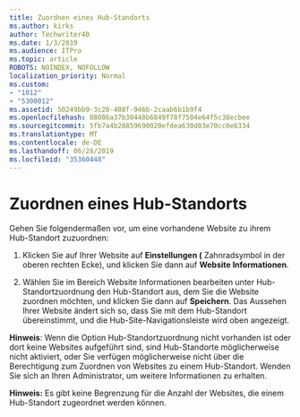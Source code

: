 ```yaml
---
title: Zuordnen eines Hub-Standorts
ms.author: kirks
author: Techwriter40
ms.date: 1/3/2019
ms.audience: ITPro
ms.topic: article
ROBOTS: NOINDEX, NOFOLLOW
localization_priority: Normal
ms.custom:
- "1012"
- "5300012"
ms.assetid: 50249bb9-3c28-408f-946b-2caab6b1b9f4
ms.openlocfilehash: 88086a37b30448b6849f78f7504e64f5c38ecbee
ms.sourcegitcommit: 5fb7a4b28859690020efdea630d03e70cc0e6334
ms.translationtype: MT
ms.contentlocale: de-DE
ms.lasthandoff: 06/28/2019
ms.locfileid: "35360448"
---
```

# <a name="associate-a-hub-site"></a>Zuordnen eines Hub-Standorts

Gehen Sie folgendermaßen vor, um eine vorhandene Website zu ihrem Hub-Standort zuzuordnen:
  
1. Klicken Sie auf Ihrer Website auf **Einstellungen (** Zahnradsymbol in der oberen rechten Ecke), und klicken Sie dann auf **Website Informationen**.

2. Wählen Sie im Bereich Website Informationen bearbeiten unter Hub-Standortzuordnung den Hub-Standort aus, dem Sie die Website zuordnen möchten, und klicken Sie dann auf **Speichern**. Das Aussehen Ihrer Website ändert sich so, dass Sie mit dem Hub-Standort übereinstimmt, und die Hub-Site-Navigationsleiste wird oben angezeigt.

 **Hinweis**: Wenn die Option Hub-Standortzuordnung nicht vorhanden ist oder dort keine Websites aufgeführt sind, sind Hub-Standorte möglicherweise nicht aktiviert, oder Sie verfügen möglicherweise nicht über die Berechtigung zum Zuordnen von Websites zu einem Hub-Standort. Wenden Sie sich an Ihren Administrator, um weitere Informationen zu erhalten.
  
 **Hinweis:** Es gibt keine Begrenzung für die Anzahl der Websites, die einem Hub-Standort zugeordnet werden können.
  